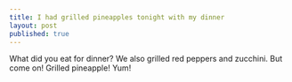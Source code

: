 ```yaml
---
title: I had grilled pineapples tonight with my dinner
layout: post
published: true
---
```

What did you eat for dinner?  We also grilled red peppers and zucchini.  But come on!  Grilled pineapple!  Yum!